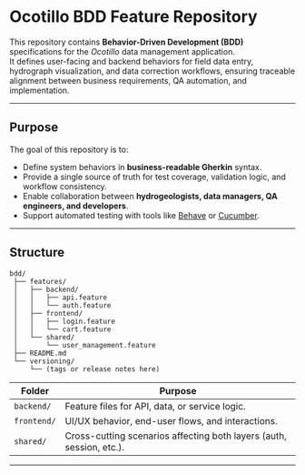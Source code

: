 # Ocotillo BDD Feature Repository

This repository contains **Behavior-Driven Development (BDD)** specifications for the _Ocotillo_ data management application.  
It defines user-facing and backend behaviors for field data entry, hydrograph visualization, and data correction workflows, ensuring traceable alignment between business requirements, QA automation, and implementation.

---

## Purpose

The goal of this repository is to:
- Define system behaviors in **business-readable Gherkin** syntax.  
- Provide a single source of truth for test coverage, validation logic, and workflow consistency.  
- Enable collaboration between **hydrogeologists, data managers, QA engineers, and developers**.  
- Support automated testing with tools like [Behave](https://behave.readthedocs.io/en/stable/) or [Cucumber](https://cucumber.io/).

---

## Structure

```
bdd/
 ├── features/
 │   ├── backend/
 │   │   ├── api.feature
 │   │   └── auth.feature
 │   ├── frontend/
 │   │   ├── login.feature
 │   │   └── cart.feature
 │   └── shared/
 │       └── user_management.feature
 ├── README.md
 └── versioning/
     └── (tags or release notes here)
```

| Folder | Purpose |
|---------|----------|
| `backend/` | Feature files for API, data, or service logic. |
| `frontend/` | UI/UX behavior, end-user flows, and interactions. |
| `shared/` | Cross-cutting scenarios affecting both layers (auth, session, etc.). |

---